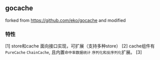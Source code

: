 ## gocache 

forked from https://github.com/eko/gocache and modified

### 特性

[1] store和cache 面向接口实现，可扩展（支持多种store）
[2] cache组件有 `PureCache` `ChainCache`, 且内置`命中率数据统计` `序列化和反序列化`扩展。
[3] 

```go

```